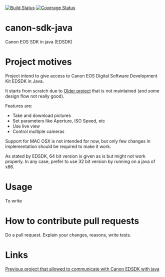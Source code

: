 [![Build Status](https://travis-ci.org/Blackdread/canon-sdk-java.svg?branch=master)](https://travis-ci.org/Blackdread/canon-sdk-java)
[![Coverage Status](https://coveralls.io/repos/github/Blackdread/canon-sdk-java/badge.svg?branch=master)](https://coveralls.io/github/Blackdread/canon-sdk-java?branch=master)

# canon-sdk-java
Canon EOS SDK in java (EDSDK)

# Project motives
Project intend to give access to Canon EOS Digital Software Development Kit EDSDK in Java.

It starts from scratch due to [Older project](https://github.com/kritzikratzi/edsdk4j) that is not maintained (and some design flow not really good).

Features are:
- Take and download pictures
- Set parameters like Aperture, ISO Speed, etc
- Use live view
- Control multiple cameras

Support for MAC OSX is not intended for now, but only few changes in implementation should be required to make it work.

As stated by EDSDK, 64 bit version is given as is but might not work properly. In any case, prefer to use 32 bit version by running on a java of x86.

# Usage
To write

# How to contribute pull requests
Do a pull request. Explain your changes, reasons, write tests.


# Links

[Previous project that allowed to communicate with Canon EDSDK with java](https://github.com/kritzikratzi/edsdk4j)
